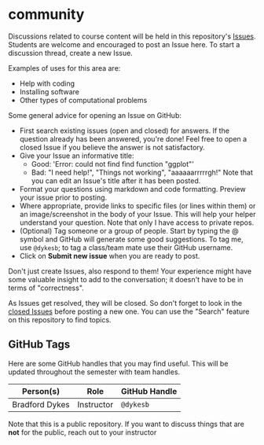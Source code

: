 # community

Discussions related to course content will be held in this repository's [Issues](https://github.com/STA518-Spring20/community/issues).
Students are welcome and encouraged to post an Issue here.
To start a discussion thread, create a new Issue.

Examples of uses for this area are:

- Help with coding
- Installing software
- Other types of computational problems

Some general advice for opening an Issue on GitHub:

- First search existing issues (open and closed) for answers.
  If the question already has been answered, you're done!
  Feel free to open a closed Issue if you believe the answer is not satisfactory.
- Give your Issue an informative title:
  - Good: 'Error: could not find find function "ggplot"'
  - Bad: "I need help!", "Things not working", "aaaaaarrrrrgh!"
    Note that you can edit an Issue's title after it has been posted.
- Format your questions using markdown and code formatting.
  Preview your issue prior to posting.
- Where appropriate, provide links to specific files (or lines within them) or an image/screenshot in the body of your Issue.
  This will help your helper understand your question.
  Note that only I have access to private repos.
- (Optional) Tag someone or a group of people.
  Start by typing the @ symbol and GitHub will generate some good suggestions.
  To tag me, use `@dykesb`; to tag a class/team mate use their GitHub username.
- Click on **Submit new issue** when you are ready to post.

Don't just create Issues, also respond to them!
Your experience might have some valuable insight to add to the conversation; it doesn't have to be in terms of "correctness".

As Issues get resolved, they will be closed.
So don't forget to look in the [closed Issues](https://github.com/STA518-Spring20/community/issues?q=is%3Aissue+is%3Aclosed) before posting a new one.
You can use the "Search" feature on this repository to find topics.

## GitHub Tags

Here are some GitHub handles that you may find useful.
This will be updated throughout the semester with team handles.

| Person(s) | Role | GitHub Handle |
|-----------|------|---------------|
|Bradford Dykes | Instructor | `@dykesb` |


Note that this is a public repository.
If you want to discuss things that are **not** for the public, reach out to your instructor
